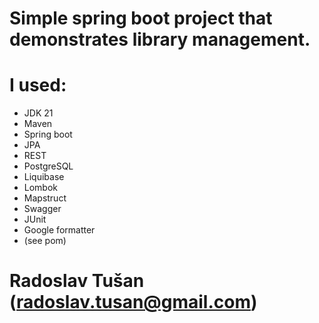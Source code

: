 # Simple spring boot project that demonstrates library management.

# I used:
* JDK 21
* Maven
* Spring boot
* JPA
* REST
* PostgreSQL
* Liquibase
* Lombok
* Mapstruct
* Swagger
* JUnit
* Google formatter
* (see pom)

# Radoslav Tušan (radoslav.tusan@gmail.com)